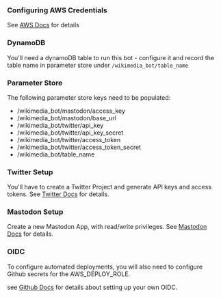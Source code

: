 ### Configuring AWS Credentials

See [AWS Docs](https://docs.aws.amazon.com/cli/latest/userguide/cli-configure-files.html) for details

### DynamoDB

You'll need a dynamoDB table to run this bot - configure it and record the table name in parameter store under `/wikimedia_bot/table_name`

### Parameter Store

The following parameter store keys need to be populated:

- /wikimedia_bot/mastodon/access_key
- /wikimedia_bot/mastodon/base_url
- /wikimedia_bot/twitter/api_key
- /wikimedia_bot/twitter/api_key_secret
- /wikimedia_bot/twitter/access_token
- /wikimedia_bot/twitter/access_token_secret
- /wikimedia_bot/table_name

### Twitter Setup

You'll have to create a Twitter Project and generate API keys and access tokens. See [Twitter Docs](https://developer.twitter.com/en/docs/authentication/oauth-1-0a) for details.

### Mastodon Setup

Create a new Mastodon App, with read/write privileges. See [Mastodon Docs](https://docs.joinmastodon.org/methods/apps/) for details.

### OIDC

To configure automated deployments, you will also need to configure Github secrets for the AWS_DEPLOY_ROLE.

see [Github Docs](https://docs.github.com/en/actions/security-for-github-actions/security-hardening-your-deployments/configuring-openid-connect-in-amazon-web-services) for details about setting up your own OIDC.
